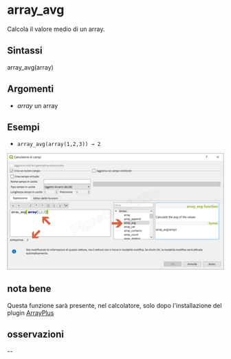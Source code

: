 # array_avg

Calcola il valore medio di un array.

## Sintassi

array_avg(array)

## Argomenti

* _array_ un array

## Esempi

* `array_avg(array(1,2,3)) → 2`

![](/img/arrays/array_avg/array_avg1.png)

## nota bene

Questa funzione sarà presente, nel calcolatore, solo dopo l'installazione del plugin [ArrayPlus](https://framagit.org/jbdesbas/arrayPlus)

## osservazioni

--